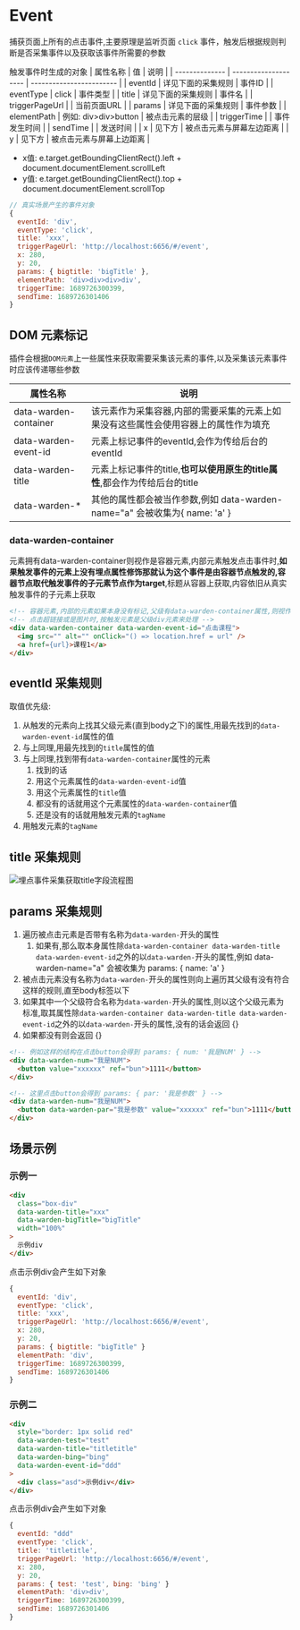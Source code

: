 # Event
捕获页面上所有的点击事件,主要原理是监听页面 `click` 事件，触发后根据规则判断是否采集事件以及获取该事件所需要的参数

触发事件时生成的对象
| 属性名称       | 值                   | 说明                     |
| -------------- | -------------------- | ------------------------ |
| eventId        | 详见下面的采集规则   | 事件ID                   |
| eventType      | click                | 事件类型                 |
| title          | 详见下面的采集规则   | 事件名                   |
| triggerPageUrl |                      | 当前页面URL              |
| params         | 详见下面的采集规则   | 事件参数                 |
| elementPath    | 例如: div>div>button | 被点击元素的层级         |
| triggerTime    |                      | 事件发生时间             |
| sendTime       |                      | 发送时间                 |
| x              | 见下方               | 被点击元素与屏幕左边距离 |
| y              | 见下方               | 被点击元素与屏幕上边距离 |

+ x值: e.target.getBoundingClientRect().left + document.documentElement.scrollLeft
+ y值: e.target.getBoundingClientRect().top + document.documentElement.scrollTop

``` js
// 真实场景产生的事件对象
{
  eventId: 'div',
  eventType: 'click',
  title: 'xxx',
  triggerPageUrl: 'http://localhost:6656/#/event',
  x: 280,
  y: 20,
  params: { bigtitle: 'bigTitle' },
  elementPath: 'div>div>div>div',
  triggerTime: 1689726300399,
  sendTime: 1689726301406
}
```

## DOM 元素标记
插件会根据`DOM元素`上一些属性来获取需要采集该元素的事件,以及采集该元素事件时应该传递哪些参数

| 属性名称              | 说明                                                                                |
| --------------------- | ----------------------------------------------------------------------------------- |
| data-warden-container | 该元素作为采集容器,内部的需要采集的元素上如果没有这些属性会使用容器上的属性作为填充 |
| data-warden-event-id  | 元素上标记事件的eventId,会作为传给后台的eventId                                     |
| data-warden-title     | 元素上标记事件的title,**也可以使用原生的title属性**,都会作为传给后台的title         |
| data-warden-*         | 其他的属性都会被当作参数,例如 data-warden-name="a" 会被收集为{ name: 'a' }          |

### data-warden-container
元素拥有data-warden-container则视作是容器元素,内部元素触发点击事件时,**如果触发事件的元素上没有埋点属性修饰那就认为这个事件是由容器节点触发的,容器节点取代触发事件的子元素节点作为target**,标题从容器上获取,内容依旧从真实触发事件的子元素上获取
``` html
<!-- 容器元素,内部的元素如果本身没有标记,父级有data-warden-container属性,则视作是由容器元素触发的事件 -->
<!-- 点击超链接或是图片时,按触发元素是父级div元素来处理 -->
<div data-warden-container data-warden-event-id="点击课程">
  <img src="" alt="" onClick="() => location.href = url" />
  <a href={url}>课程1</a>
</div>
```

## eventId 采集规则
取值优先级:
1. 从触发的元素向上找其父级元素(直到body之下)的属性,用最先找到的`data-warden-event-id`属性的值
2. 与上同理,用最先找到的`title`属性的值
3. 与上同理,找到带有`data-warden-container`属性的元素
   1. 找到的话
   2. 用这个元素属性的`data-warden-event-id`值
   3. 用这个元素属性的`title`值
   4. 都没有的话就用这个元素属性的`data-warden-container`值
   5. 还是没有的话就用触发元素的`tagName`
4. 用触发元素的`tagName`

## title 采集规则
![埋点事件采集获取title字段流程图](https://cdn.jsdelivr.net/gh/M-cheng-web/image-provider@main/web-tracing/title-flow.36u4k13nrue0.png)

## params 采集规则
1. 遍历被点击元素是否带有名称为`data-warden-`开头的属性
   1. 如果有,那么取本身属性除`data-warden-container data-warden-title data-warden-event-id`之外的以`data-warden-`开头的属性,例如 data-warden-name="a" 会被收集为 params: { name: 'a' }
2. 被点击元素没有名称为`data-warden-`开头的属性则向上遍历其父级有没有符合这样的规则,直至body标签以下
3. 如果其中一个父级符合名称为`data-warden-`开头的属性,则以这个父级元素为标准,取其属性除`data-warden-container data-warden-title data-warden-event-id`之外的以`data-warden-`开头的属性,没有的话会返回 {}
4. 如果都没有则会返回 {}

``` html
<!-- 例如这样的结构在点击button会得到 params: { num: '我是NUM' } -->
<div data-warden-num="我是NUM">
  <button value="xxxxxx" ref="bun">1111</button>
</div>

<!-- 这里点击button会得到 params: { par: '我是参数' } -->
<div data-warden-num="我是NUM">
  <button data-warden-par="我是参数" value="xxxxxx" ref="bun">1111</button>
</div>
```

## 场景示例

### 示例一
``` html
<div
  class="box-div"
  data-warden-title="xxx"
  data-warden-bigTitle="bigTitle"
  width="100%"
>
  示例div
</div>
```

点击示例div会产生如下对象
``` js
{
  eventId: 'div',
  eventType: 'click',
  title: 'xxx',
  triggerPageUrl: 'http://localhost:6656/#/event',
  x: 280,
  y: 20,
  params: { bigtitle: "bigTitle" }
  elementPath: 'div',
  triggerTime: 1689726300399,
  sendTime: 1689726301406
}
```

### 示例二
``` html
<div
  style="border: 1px solid red"
  data-warden-test="test"
  data-warden-title="titletitle"
  data-warden-bing="bing"
  data-warden-event-id="ddd"
>
  <div class="asd">示例div</div>
</div>
```

点击示例div会产生如下对象
``` js
{
  eventId: "ddd"
  eventType: 'click',
  title: 'titletitle',
  triggerPageUrl: 'http://localhost:6656/#/event',
  x: 280,
  y: 20,
  params: { test: 'test', bing: 'bing' }
  elementPath: 'div>div',
  triggerTime: 1689726300399,
  sendTime: 1689726301406
}
```